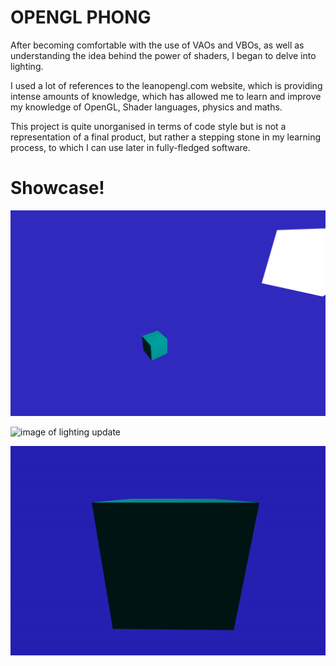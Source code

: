 # OPENGL PHONG

After becoming comfortable with the use of VAOs and VBOs, as well as understanding the idea behind the power of shaders, I began to delve into lighting.

I used a lot of references to the leanopengl.com website, which is providing intense amounts of knowledge, which has allowed me to learn and improve my knowledge of OpenGL, Shader languages, physics and maths.

This project is quite unorganised in terms of code style but is not a representation of a final product, but rather a stepping stone in my learning process, to which I can use later in fully-fledged software.

# Showcase!


![image of light](./Resources/Images/lightingImage.png)

>

![image of lighting update](./Resources/Images/udpatedLighting.png)

>

![video showcase](./Resources/Images/lightingtest.gif)